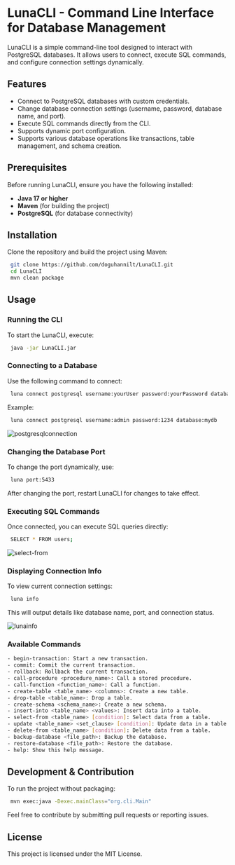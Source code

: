 # LunaCLI - Command Line Interface for Database Management

LunaCLI is a simple command-line tool designed to interact with PostgreSQL databases. It allows users to connect, execute SQL commands, and configure connection settings dynamically.

## Features
- Connect to PostgreSQL databases with custom credentials.
- Change database connection settings (username, password, database name, and port).
- Execute SQL commands directly from the CLI.
- Supports dynamic port configuration.
- Supports various database operations like transactions, table management, and schema creation.

## Prerequisites
Before running LunaCLI, ensure you have the following installed:
- **Java 17 or higher**
- **Maven** (for building the project)
- **PostgreSQL** (for database connectivity)

## Installation
Clone the repository and build the project using Maven:
```sh
 git clone https://github.com/doguhannilt/LunaCLI.git
 cd LunaCLI
 mvn clean package
```

## Usage

### Running the CLI
To start the LunaCLI, execute:
```sh
 java -jar LunaCLI.jar
```

### Connecting to a Database
Use the following command to connect:
```sh
 luna connect postgresql username:yourUser password:yourPassword database:yourDatabase
```
Example:
```sh
 luna connect postgresql username:admin password:1234 database:mydb
```
![postgresqlconnection](https://github.com/user-attachments/assets/5a310268-b399-4044-9b3b-fc5cc1dfc089)


### Changing the Database Port
To change the port dynamically, use:
```sh
 luna port:5433
```
After changing the port, restart LunaCLI for changes to take effect.

### Executing SQL Commands
Once connected, you can execute SQL queries directly:
```sh
 SELECT * FROM users;
```
![select-from](https://github.com/user-attachments/assets/a772bf09-4840-4463-b3d6-91ce8e8d1fa7)

### Displaying Connection Info
To view current connection settings:
```sh
 luna info
```
This will output details like database name, port, and connection status.

![lunainfo](https://github.com/user-attachments/assets/420848d6-5ba2-4b61-86f8-faed8d6c0e0f)



### Available Commands
```sh
- begin-transaction: Start a new transaction.
- commit: Commit the current transaction.
- rollback: Rollback the current transaction.
- call-procedure <procedure_name>: Call a stored procedure.
- call-function <function_name>: Call a function.
- create-table <table_name> <columns>: Create a new table.
- drop-table <table_name>: Drop a table.
- create-schema <schema_name>: Create a new schema.
- insert-into <table_name> <values>: Insert data into a table.
- select-from <table_name> [condition]: Select data from a table.
- update <table_name> <set_clause> [condition]: Update data in a table.
- delete-from <table_name> [condition]: Delete data from a table.
- backup-database <file_path>: Backup the database.
- restore-database <file_path>: Restore the database.
- help: Show this help message.
```

## Development & Contribution
To run the project without packaging:
```sh
 mvn exec:java -Dexec.mainClass="org.cli.Main"
```

Feel free to contribute by submitting pull requests or reporting issues.

## License
This project is licensed under the MIT License.


